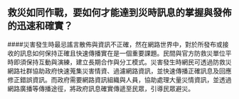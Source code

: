 ## 救災如同作戰，要如何才能達到災時訊息的掌握與發佈的迅速和確實？

####災害發生時最忌謠言散佈與資訊不正確，然在網路世界中，對於所發布或接收的訊息如何保持正確且快速傳播實在是一個重要課題。民間與官方防救災單位平時即須保持互動與演練，建立長期合作與分工模式。災害發生時網民可透過防救災網路社群協助政府快速蒐集災害情資、過濾網路資訊，並快速傳播正確訊息及回應修正錯誤資訊。而政府需要網路資訊組織與人員，協助處理大量災情資訊，並透過網路廣播等傳播途徑，將政府訊息確實傳遞至民眾，引導民眾避災。
